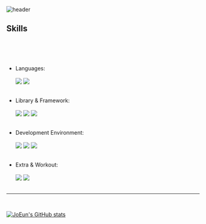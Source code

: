 ![header](https://capsule-render.vercel.app/api?type=waving&color=timeGradient&text=Welcome%20to%20JoEun's%20GitHub%20👋&animation=twinkling&fontSize=35&height=250)

## Skills
<br/>
<br/>
<br/>

- Languages:
<br/><br/>
  <img src="https://img.shields.io/badge/javascript-F7DF1E?style=flat-square&logo=javascript&logoColor=white">
  <img src="https://img.shields.io/badge/typescript-3178C6?style=flat-square&logo=typescript&logoColor=white">
<br/><br/>

- Library & Framework:
<br/><br/>
  <img src="https://img.shields.io/badge/nodedotjs-339933?style=flat-square&logo=nodedotjs&logoColor=white">
  <img src="https://img.shields.io/badge/react-61DAFB?style=flat-square&logo=react&logoColor=black">
  <img src="https://img.shields.io/badge/-react native-61DAFB?style=flat-square&logo=react&logoColor=black">
<br/><br/>

- Development Environment:
<br/><br/>
  <img src="https://img.shields.io/badge/npm-CB3837?style=flat-square&logo=npm&logoColor=white">
  <img src="https://img.shields.io/badge/yarn-2C8EBB?style=flat-square&logo=yarn&logoColor=black">
  <img src="https://img.shields.io/badge/git-F05032?style=flat-square&logo=git&logoColor=white">
<br/><br/>

- Extra & Workout:
<br/><br/>
  <img src="https://img.shields.io/badge/nextdotjs-000000?style=flat-square&logo=nextdotjs&logoColor=white">
  <img src="https://img.shields.io/badge/python-3776AB?style=flat-square&logo=python&logoColor=white">
<br/><br/>
  
---
<br/>

[![JoEun's GitHub stats](https://github-readme-stats.vercel.app/api?username=joeunSong&include_all_commits=true&theme=dracula&hide_border=false&count_private=true)](https://github.com/jiholee0/github-readme-stats)


<!--
**joeunSong/joeunSong** is a ✨ _special_ ✨ repository because its `README.md` (this file) appears on your GitHub profile.

Here are some ideas to get you started:

- 🔭 I’m currently working on ...
- 🌱 I’m currently learning ...
- 👯 I’m looking to collaborate on ...
- 🤔 I’m looking for help with ...
- 💬 Ask me about ...
- 📫 How to reach me: ...
- 😄 Pronouns: ...
- ⚡ Fun fact: ...
-->

